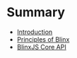 # Summary

* [Introduction](README.md)
* [Principles of Blinx](/principles.md)
* [BlinxJS Core API](/blinxjs-apis.md)



